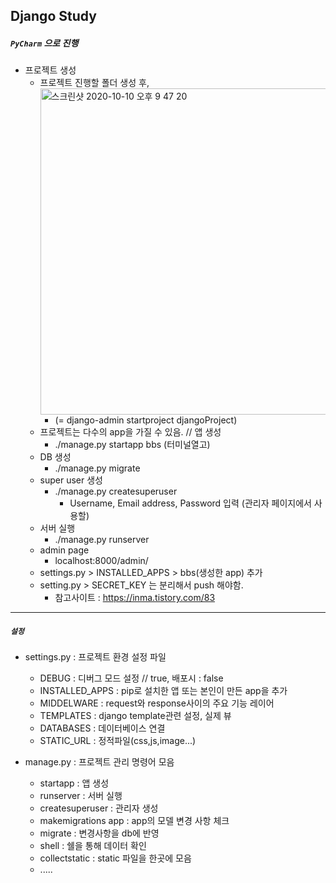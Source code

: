 ## Django Study

##### `PyCharm` 으로 진행 

* 프로젝트 생성
    * 프로젝트 진행할 폴더 생성 후,<br>
    <img width="522" alt="스크린샷 2020-10-10 오후 9 47 20" src="https://user-images.githubusercontent.com/53853730/95655468-6c70a200-0b42-11eb-9612-b050c3b09833.png"> <br>
        * (= django-admin startproject djangoProject)
    * 프로젝트는 다수의 app을 가질 수 있음. // 앱 생성
        * ./manage.py startapp bbs (터미널열고)
    * DB 생성
        * ./manage.py migrate 
    * super user 생성
        * ./manage.py createsuperuser
            * Username, Email address, Password 입력 (관리자 페이지에서 사용할)
    * 서버 실행
        * ./manage.py runserver
    * admin page
        * localhost:8000/admin/
    * settings.py > INSTALLED_APPS > bbs(생성한 app) 추가 
    * setting.py > SECRET_KEY 는 분리해서 push 해야함.
        * 참고사이트 : https://inma.tistory.com/83
--- 
##### `설정`
* settings.py : 프로젝트 환경 설정 파일
    * DEBUG : 디버그 모드 설정 // true, 배포시 : false
    * INSTALLED_APPS : pip로 설치한 앱 또는 본인이 만든 app을 추가
    * MIDDELWARE : request와 response사이의 주요 기능 레이어
    * TEMPLATES : django template관련 설정, 실제 뷰
    * DATABASES : 데이터베이스 연결
    * STATIC_URL : 정적파일(css,js,image...)

* manage.py : 프로젝트 관리 명령어 모음
    * startapp : 앱 생성
    * runserver : 서버 실행
    * createsuperuser : 관리자 생성
    * makemigrations app : app의 모델 변경 사항 체크
    * migrate : 변경사항을 db에 반영
    * shell : 쉘을 통해 데이터 확인
    * collectstatic : static 파일을 한곳에 모음
    * .....

